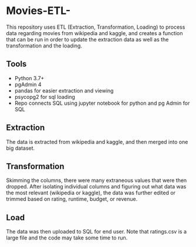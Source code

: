 # Movies-ETL-
This repository uses ETL (Extraction, Transformation, Loading) to process data regarding movies from wikipedia and kaggle, and creates a function that can be run in order to update the extraction data as well as the transformation and the loading. 
## Tools
- Python 3.7+
- pgAdmin 4
- pandas for easier extraction and viewing
- psycopg2 for sql loading
- Repo connects SQL using jupyter notebook for python and pg Admin for SQL
## Extraction 
The data is extracted from wikipedia and kaggle, and then merged into one big dataset.
## Transformation
Skimming the columns, there were many extraneous values that were then dropped. After isolating individual columns and figuring out what data was the most relevant (wikipedia or kaggle), the data was further edited or trimmed based on rating, runtime, budget, or revenue. 
## Load 
The data was then uploaded to SQL for end user. Note that ratings.csv is a large file and the code may take some time to run.
